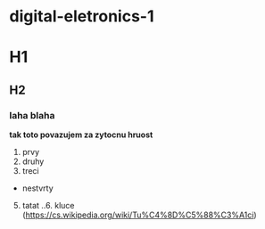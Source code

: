 # digital-eletronics-1
# H1
## H2
### laha blaha
**tak toto povazujem za zytocnu hruost**
1. prvy
2. druhy
3. treci
* nestvrty
5. tatat
..6. kluce 
(https://cs.wikipedia.org/wiki/Tu%C4%8D%C5%88%C3%A1ci)

